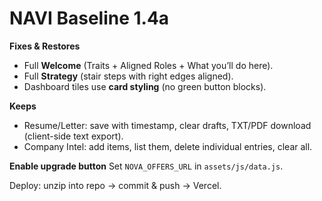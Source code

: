 # NAVI Baseline 1.4a

**Fixes & Restores**
- Full **Welcome** (Traits + Aligned Roles + What you’ll do here).
- Full **Strategy** (stair steps with right edges aligned).
- Dashboard tiles use **card styling** (no green button blocks).

**Keeps**
- Resume/Letter: save with timestamp, clear drafts, TXT/PDF download (client-side text export).
- Company Intel: add items, list them, delete individual entries, clear all.

**Enable upgrade button**
Set `NOVA_OFFERS_URL` in `assets/js/data.js`.

Deploy: unzip into repo → commit & push → Vercel.
